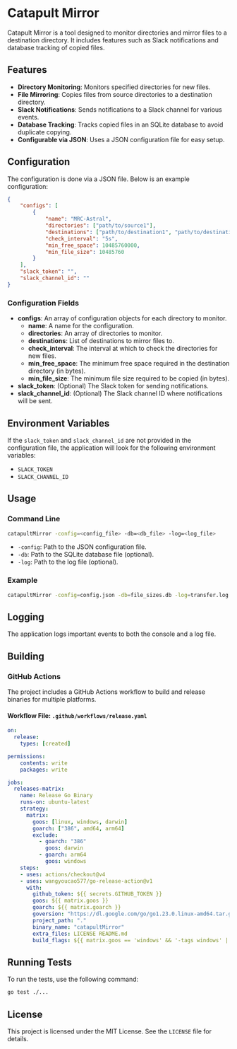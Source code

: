 # Catapult Mirror

Catapult Mirror is a tool designed to monitor directories and mirror files to a destination directory. It includes features such as Slack notifications and database tracking of copied files.

## Features

- **Directory Monitoring**: Monitors specified directories for new files.
- **File Mirroring**: Copies files from source directories to a destination directory.
- **Slack Notifications**: Sends notifications to a Slack channel for various events.
- **Database Tracking**: Tracks copied files in an SQLite database to avoid duplicate copying.
- **Configurable via JSON**: Uses a JSON configuration file for easy setup.

## Configuration

The configuration is done via a JSON file. Below is an example configuration:

```json
{
    "configs": [
        {
            "name": "MRC-Astral",
            "directories": ["path/to/source1"],
            "destinations": ["path/to/destination1", "path/to/destination2"],
            "check_interval": "5s",
            "min_free_space": 10485760000,
            "min_file_size": 10485760
        }
    ],
    "slack_token": "",
    "slack_channel_id": ""
}
```

### Configuration Fields

- **configs**: An array of configuration objects for each directory to monitor.
    - **name**: A name for the configuration.
    - **directories**: An array of directories to monitor.
    - **destinations**: List of destinations to mirror files to.
    - **check_interval**: The interval at which to check the directories for new files.
    - **min_free_space**: The minimum free space required in the destination directory (in bytes).
    - **min_file_size**: The minimum file size required to be copied (in bytes).
- **slack_token**: (Optional) The Slack token for sending notifications.
- **slack_channel_id**: (Optional) The Slack channel ID where notifications will be sent.

## Environment Variables

If the `slack_token` and `slack_channel_id` are not provided in the configuration file, the application will look for the following environment variables:

- `SLACK_TOKEN`
- `SLACK_CHANNEL_ID`

## Usage

### Command Line

```sh
catapultMirror -config=<config_file> -db=<db_file> -log=<log_file>
```

- `-config`: Path to the JSON configuration file.
- `-db`: Path to the SQLite database file (optional).
- `-log`: Path to the log file (optional).

### Example

```sh
catapultMirror -config=config.json -db=file_sizes.db -log=transfer.log
```

## Logging

The application logs important events to both the console and a log file.

## Building

### GitHub Actions

The project includes a GitHub Actions workflow to build and release binaries for multiple platforms.

#### Workflow File: `.github/workflows/release.yaml`

```yaml
on:
  release:
    types: [created]

permissions:
    contents: write
    packages: write

jobs:
  releases-matrix:
    name: Release Go Binary
    runs-on: ubuntu-latest
    strategy:
      matrix:
        goos: [linux, windows, darwin]
        goarch: ["386", amd64, arm64]
        exclude:
          - goarch: "386"
            goos: darwin
          - goarch: arm64
            goos: windows
    steps:
    - uses: actions/checkout@v4
    - uses: wangyoucao577/go-release-action@v1
      with:
        github_token: ${{ secrets.GITHUB_TOKEN }}
        goos: ${{ matrix.goos }}
        goarch: ${{ matrix.goarch }}
        goversion: "https://dl.google.com/go/go1.23.0.linux-amd64.tar.gz"
        project_path: "."
        binary_name: "catapultMirror"
        extra_files: LICENSE README.md
        build_flags: ${{ matrix.goos == 'windows' && '-tags windows' || '' }}
```

## Running Tests

To run the tests, use the following command:

```sh
go test ./...
```

## License

This project is licensed under the MIT License. See the `LICENSE` file for details.